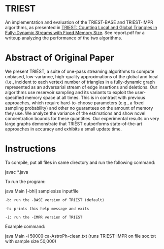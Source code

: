# TRIEST
An implementation and evaluation of the TRIEST-BASE and TRIEST-IMPR algorithms, as presented in [TRIEST: Counting Local and Global Triangles in Fully-Dynamic Streams with Fixed Memory Size](https://www.twosigma.com/articles/triest-counting-local-and-global-triangles-in-fully-dynamic-streams-with-fixed-memory-size/). See report.pdf for a writeup analyzing the performance of the two algorithms.

# Abstract of Original Paper
We present TRIÈST, a suite of one-pass streaming algorithms to compute unbiased, low-variance, high-quality approximations of the global and local (i.e., incident to each vertex) number of triangles in a fully-dynamic graph represented as an adversarial stream of edge insertions and deletions. Our algorithms use reservoir sampling and its variants to exploit the user-specified memory space at all times. This is in contrast with previous approaches, which require hard-to-choose parameters (e.g., a fixed sampling probability) and other no guarantees on the amount of memory they use. We analyze the variance of the estimations and show novel concentration bounds for these quantities. Our experimental results on very large graphs demonstrate that TRIÈST outperforms state-of-the-art approaches in accuracy and exhibits a small update time.

# Instructions
To compile, put all files in same directory and run the following command:

javac *.java

To run the program:

java Main [-bhi] samplesize inputfile
	
	-b: run the -BASE version of TRIEST (default)
	
	-h: prints this help message and exits
	
	-i: run the -IMPR version of TRIEST
	
Example command:

java Main -i 50000 ca-AstroPh-clean.txt (runs TRIEST-IMPR on file soc.txt with sample size 50,000)
